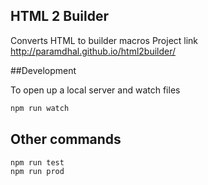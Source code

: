 HTML 2 Builder
----------------

Converts HTML to builder macros
Project link http://paramdhal.github.io/html2builder/

##Development

To open up a local server and watch files

```bash
npm run watch
```

## Other commands
```bash
npm run test
npm run prod
```


